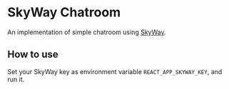 # SkyWay Chatroom

An implementation of simple chatroom using [SkyWay](https://webrtc.ecl.ntt.com/).

## How to use

Set your SkyWay key as environment variable `REACT_APP_SKYWAY_KEY`, and run it.
